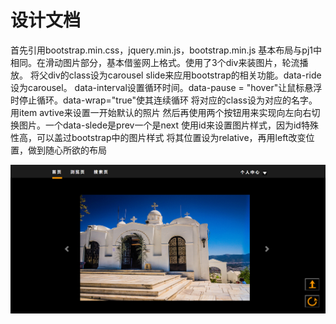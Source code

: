 # 设计文档
首先引用bootstrap.min.css，jquery.min.js，bootstrap.min.js
基本布局与pj1中相同。在滑动图片部分，基本借鉴网上格式。使用了3个div来装图片，轮流播放。
将父div的class设为carousel slide来应用bootstrap的相关功能。data-ride设为carousel。
data-interval设置循环时间。data-pause = "hover"让鼠标悬浮时停止循环。data-wrap="true"使其连续循环
将对应的class设为对应的名字。用item avtive来设置一开始默认的照片
然后再使用两个按钮用来实现向左向右切换图片。一个data-slede是prev一个是next
使用id来设置图片样式，因为id特殊性高，可以盖过bootstrap中的图片样式
将其位置设为relative，再用left改变位置，做到随心所欲的布局

![](img/others/主页截图.png)
